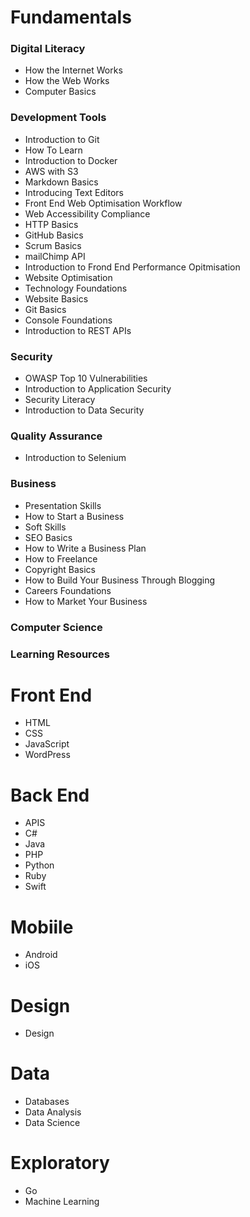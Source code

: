 # Fundamentals
### Digital Literacy
- How the Internet Works
- How the Web Works
- Computer Basics
      
### Development Tools
- Introduction to Git
- How To Learn
- Introduction to Docker
- AWS with S3
- Markdown Basics
- Introducing Text Editors
- Front End Web Optimisation Workflow
- Web Accessibility Compliance
- HTTP Basics
- GitHub Basics
- Scrum Basics
- mailChimp API
- Introduction to Frond End Performance Opitmisation
- Website Optimisation
- Technology Foundations
- Website Basics
- Git Basics
- Console Foundations
- Introduction to REST APIs

### Security
- OWASP Top 10 Vulnerabilities
- Introduction to Application Security
- Security Literacy
- Introduction to Data Security

### Quality Assurance
- Introduction to Selenium

### Business
- Presentation Skills
- How to Start a Business
- Soft Skills
- SEO Basics
- How to Write a Business Plan
- How to Freelance
- Copyright Basics
- How to Build Your Business Through Blogging
- Careers Foundations
- How to Market Your Business

### Computer Science
### Learning Resources

# Front End
- HTML
- CSS
- JavaScript
- WordPress

# Back End
- APIS
- C#
- Java
- PHP
- Python
- Ruby
- Swift

# Mobiile
- Android
- iOS

# Design
- Design

# Data
- Databases
- Data Analysis
- Data Science

# Exploratory
- Go
- Machine Learning
